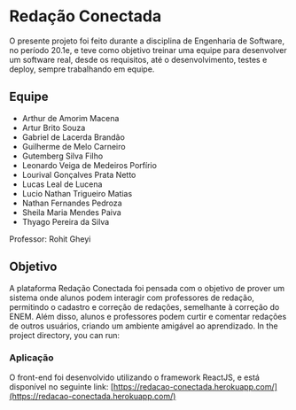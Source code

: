 # Redação Conectada

O presente projeto foi feito durante a disciplina de Engenharia de Software, no período 20.1e, e teve como objetivo treinar uma equipe para desenvolver um software real, desde os requisitos, até o desenvolvimento, testes e deploy, sempre trabalhando em equipe.

## Equipe

- Arthur de Amorim Macena
- Artur Brito Souza
- Gabriel de Lacerda Brandão
- Guilherme de Melo Carneiro
- Gutemberg Silva Filho
- Leonardo Veiga de Medeiros Porfírio
- Lourival Gonçalves Prata Netto
- Lucas Leal de Lucena
- Lucio Nathan Trigueiro Matias
- Nathan Fernandes Pedroza
- Sheila Maria Mendes Paiva
- Thyago Pereira da Silva

Professor: Rohit Gheyi

## Objetivo

A plataforma Redação Conectada foi pensada com o objetivo de prover um sistema onde alunos podem interagir com professores de redação, permitindo o cadastro e  correção de redações, semelhante à correção do ENEM. Além disso, alunos e professores podem curtir e comentar redações de outros usuários, criando um ambiente amigável ao aprendizado.
In the project directory, you can run:

### Aplicação

O front-end foi desenvolvido utilizando o framework ReactJS, e está disponível no seguinte link: [https://redacao-conectada.herokuapp.com/](https://redacao-conectada.herokuapp.com/)

